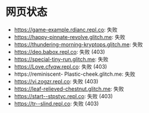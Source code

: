 # 网页状态
- https://game-example.rdianc.repl.co: 失败
- https://happy-pinnate-revolve.glitch.me: 失败
- https://thundering-morning-kryptops.glitch.me: 失败
- https://deo.babox.repl.co: 失败 (403)
- https://special-tiny-run.glitch.me: 失败
- https://Love.cfvqw.repl.co: 失败 (403)
- https://reminiscent- Plastic-cheek.glitch.me: 失败
- https://vi.zogzr.repl.co: 失败 (403)
- https://leaf-relieved-chestnut.glitch.me: 失败
- https://start--stpstyc.repl.co: 失败 (403)
- https://tr--slind.repl.co: 失败 (403)

